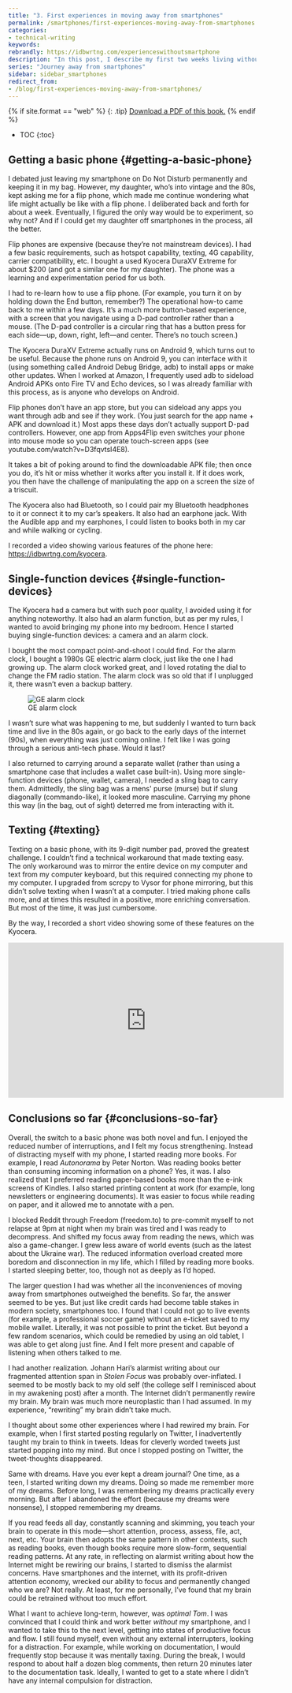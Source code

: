 ```yaml
---
title: "3. First experiences in moving away from smartphones"
permalink: /smartphones/first-experiences-moving-away-from-smartphones.html
categories:
- technical-writing
keywords:
rebrandly: https://idbwrtng.com/experienceswithoutsmartphone
description: "In this post, I describe my first two weeks living without a smartphone in my pocket. I got a flip phone and figured out how to get the functionality I needed (e.g., an Audible app, texting), how to use the phone again, and more."
series: "Journey away from smartphones"
sidebar: sidebar_smartphones
redirect_from:
- /blog/first-experiences-moving-away-from-smartphones/
---
```


{% if site.format == "web" %}
{: .tip}
<a class="noCrossRef" href="https://s3.us-west-1.wasabisys.com/learnapidoc-outputs/journey_away_from_smartphones.pdf"><i class="fa fa-file-pdf-o"></i> Download a PDF of this book.</a>
{% endif %}

* TOC
{:toc}


## Getting a basic phone {#getting-a-basic-phone}

I debated just leaving my smartphone on Do Not Disturb permanently and keeping it in my bag. However, my daughter, who’s into vintage and the 80s, kept asking me for a flip phone, which made me continue wondering what life might actually be like with a flip phone. I deliberated back and forth for about a week. Eventually, I figured the only way would be to experiment, so why not? And if I could get my daughter off smartphones in the process, all the better.

Flip phones are expensive (because they’re not mainstream devices). I had a few basic requirements, such as hotspot capability, texting, 4G capability, carrier compatibility, etc. I bought a used Kyocera DuraXV Extreme for about $200 (and got a similar one for my daughter). The phone was a learning and experimentation period for us both.

I had to re-learn how to use a flip phone. (For example, you turn it on by holding down the End button, remember?) The operational how-to came back to me within a few days. It’s a much more button-based experience, with a screen that you navigate using a D-pad controller rather than a mouse. (The D-pad controller is a circular ring that has a button press for each side—up, down, right, left—and center. There’s no touch screen.)

The Kyocera DuraXV Extreme actually runs on Android 9, which turns out to be useful. Because the phone runs on Android 9, you can interface with it (using something called Android Debug Bridge, adb) to install apps or make other updates. When I worked at Amazon, I frequently used adb to sideload Android APKs onto Fire TV and Echo devices, so I was already familiar with this process, as is anyone who develops on Android. 

Flip phones don’t have an app store, but you can sideload any apps you want through adb and see if they work. (You just search for the app name + APK and download it.) Most apps these days don’t actually support D-pad controllers. However, one app from Apps4Flip even switches your phone into mouse mode so you can operate touch-screen apps (see youtube.com/watch?v=D3fqvtsI4E8). 

It takes a bit of poking around to find the downloadable APK file; then once you do, it’s hit or miss whether it works after you install it. If it does work, you then have the challenge of manipulating the app on a screen the size of a triscuit.

The Kyocera also had Bluetooth, so I could pair my Bluetooth headphones to it or connect it to my car’s speakers. It also had an earphone jack. With the Audible app and my earphones, I could listen to books both in my car and while walking or cycling.

I recorded a video showing various features of the phone here: https://idbwrtng.com/kyocera.


## Single-function devices {#single-function-devices}

The Kyocera had a camera but with such poor quality, I avoided using it for anything noteworthy. It also had an alarm function, but as per my rules, I wanted to avoid bringing my phone into my bedroom. Hence I started buying single-function devices: a camera and an alarm clock.

I bought the most compact point-and-shoot I could find. For the alarm clock, I bought a 1980s GE electric alarm clock, just like the one I had growing up. The alarm clock worked great, and I loved rotating the dial to change the FM radio station. The alarm clock was so old that if I unplugged it, there wasn’t even a backup battery.

<figure><img src="https://s3.us-west-1.wasabisys.com/idbwmedia.com/images/gealarmclock.jpg" alt="GE alarm clock" /><figcaption>GE alarm clock</figcaption></figure>

I wasn’t sure what was happening to me, but suddenly I wanted to turn back time and live in the 80s again, or go back to the early days of the internet (90s), when everything was just coming online. I felt like I was going through a serious anti-tech phase. Would it last?

I also returned to carrying around a separate wallet (rather than using a smartphone case that includes a wallet case built-in). Using more single-function devices (phone, wallet, camera), I needed a sling bag to carry them. Admittedly, the sling bag was a mens' purse (murse) but if slung diagonally (commando-like), it looked more masculine. Carrying my phone this way (in the bag, out of sight) deterred me from interacting with it. 


## Texting {#texting}

Texting on a basic phone, with its 9-digit number pad, proved the greatest challenge. I couldn’t find a technical workaround that made texting easy. The only workaround was to mirror the entire device on my computer and text from my computer keyboard, but this required connecting my phone to my computer. I upgraded from scrcpy to Vysor for phone mirroring, but this didn’t solve texting when I wasn’t at a computer. I tried making phone calls more, and at times this resulted in a positive, more enriching conversation. But most of the time, it was just cumbersome.

By the way, I recorded a short video showing some of these features on the Kyocera.

<iframe width="560" height="315" src="https://www.youtube.com/embed/YYYdCh3kIz8" title="YouTube video player" frameborder="0" allow="accelerometer; autoplay; clipboard-write; encrypted-media; gyroscope; picture-in-picture" allowfullscreen></iframe>


## Conclusions so far {#conclusions-so-far}

Overall, the switch to a basic phone was both novel and fun. I enjoyed the reduced number of interruptions, and I felt my focus strengthening. Instead of distracting myself with my phone, I started reading more books. For example, I read _Autonorama_ by Peter Norton. Was reading books better than consuming incoming information on a phone? Yes, it was. I also realized that I preferred reading paper-based books more than the e-ink screens of Kindles. I also started printing content at work (for example, long newsletters or engineering documents). It was easier to focus while reading on paper, and it allowed me to annotate with a pen.

I blocked Reddit through Freedom (freedom.to) to pre-commit myself to not relapse at 9pm at night when my brain was tired and I was ready to decompress. And shifted my focus away from reading the news, which was also a game-changer. I grew less aware of world events (such as the latest about the Ukraine war). The reduced information overload created more boredom and disconnection in my life, which I filled by reading more books. I started sleeping better, too, though not as deeply as I’d hoped.

The larger question I had was whether all the inconveniences of moving away from smartphones outweighed the benefits. So far, the answer seemed to be yes. But just like credit cards had become table stakes in modern society, smartphones too. I found that I could not go to live events (for example, a professional soccer game) without an e-ticket saved to my mobile wallet. Literally, it was not possible to print the ticket. But beyond a few random scenarios, which could be remedied by using an old tablet, I was able to get along just fine. And I felt more present and capable of listening when others talked to me.

I had another realization. Johann Hari’s alarmist writing about our fragmented attention span in _Stolen Focus_ was probably over-inflated. I seemed to be mostly back to my old self (the college self I reminisced about in my awakening post) after a month. The Internet didn’t permanently rewire my brain. My brain was much more neuroplastic than I had assumed. In my experience, “rewriting” my brain didn’t take much. 

I thought about some other experiences where I had rewired my brain. For example, when I first started posting regularly on Twitter, I inadvertently taught my brain to think in tweets. Ideas for cleverly worded tweets just started popping into my mind. But once I stopped posting on Twitter, the tweet-thoughts disappeared. 

Same with dreams. Have you ever kept a dream journal? One time, as a teen, I started writing down my dreams. Doing so made me remember more of my dreams. Before long, I was remembering my dreams practically every morning. But after I abandoned the effort (because my dreams were nonsense), I stopped remembering my dreams.

If you read feeds all day, constantly scanning and skimming, you teach your brain to operate in this mode—short attention, process, assess, file, act, next, etc. Your brain then adopts the same pattern in other contexts, such as reading books, even though books require more slow-form, sequential reading patterns. At any rate, in reflecting on alarmist writing about how the Internet might be rewiring our brains, I started to dismiss the alarmist concerns. Have smartphones and the internet, with its profit-driven attention economy, wrecked our ability to focus and permanently changed who we are? Not really. At least, for me personally, I’ve found that my brain could be retrained without too much effort.

What I want to achieve long-term, however, was _optimal Tom_. I was convinced that I could think and work better _without_ my smartphone, and I wanted to take this to the next level, getting into states of productive focus and flow. I still found myself, even without any external interrupters, looking for a distraction. For example, while working on documentation, I would frequently stop because it was mentally taxing. During the break, I would respond to about half a dozen blog comments, then return 20 minutes later to the documentation task. Ideally, I wanted to get to a state where I didn’t have any internal compulsion for distraction.
